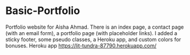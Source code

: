 # Basic-Portfolio
Portfolio website for Aisha Ahmad.
There is an index page, a contact page (with an email form), a portfolio page (with placeholder links). 
I added a sticky footer, some pseudo classes, a Heroku app, and custom colors for bonuses.
Heroku app https://lit-tundra-87790.herokuapp.com/ 
